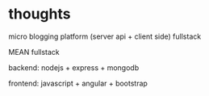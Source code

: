 # thoughts
micro blogging platform (server api + client side) fullstack

MEAN fullstack

backend: nodejs + express + mongodb

frontend: javascript + angular + bootstrap
